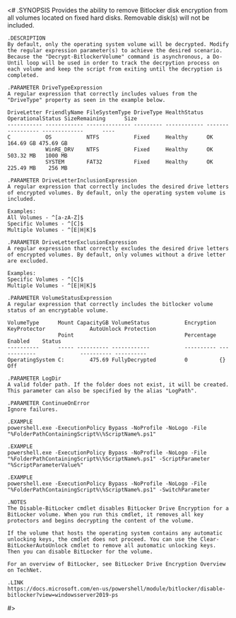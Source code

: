 <#
    .SYNOPSIS
    Provides the ability to remove Bitlocker disk encryption from all volumes located on fixed hard disks. Removable disk(s) will not be included.
          
    .DESCRIPTION
    By default, only the operating system volume will be decrypted. Modify the regular expression parameter(s) to achieve the desired scenario.
    Because the "Decrypt-BitlockerVolume" command is asynchronous, a Do-Until loop will be used in order to track the decrpytion process on each volume and keep the script from exiting until the decryption is completed.
          
    .PARAMETER DriveTypeExpression
    A regular expression that correctly includes values from the "DriveType" property as seen in the example below.

    DriveLetter FriendlyName FileSystemType DriveType HealthStatus OperationalStatus SizeRemaining      Size
    ----------- ------------ -------------- --------- ------------ ----------------- -------------      ----
    C           OS           NTFS           Fixed     Healthy      OK                    164.69 GB 475.69 GB
                WinRE_DRV    NTFS           Fixed     Healthy      OK                    503.32 MB   1000 MB
                SYSTEM       FAT32          Fixed     Healthy      OK                    225.49 MB    256 MB

    .PARAMETER DriveLetterInclusionExpression
    A regular expression that correctly includes the desired drive letters of encrypted volumes. By default, only the operating system volume is included.

    Examples:
    All Volumes - ^[a-zA-Z]$
    Specific Volumes - ^[C]$
    Multiple Volumes - ^[E|H|K]$

    .PARAMETER DriveLetterExclusionExpression
    A regular expression that correctly excludes the desired drive letters of encrypted volumes. By default, only volumes without a drive letter are excluded.

    Examples:
    Specific Volumes - ^[C]$
    Multiple Volumes - ^[E|H|K]$

    .PARAMETER VolumeStatusExpression
    A regular expression that correctly includes the bitlocker volume status of an encryptable volume.

    VolumeType      Mount CapacityGB VolumeStatus           Encryption KeyProtector              AutoUnlock Protection
                    Point                                   Percentage                           Enabled    Status    
    ----------      ----- ---------- ------------           ---------- ------------              ---------- ----------
    OperatingSystem C:        475.69 FullyDecrypted         0          {}                                   Off       

    .PARAMETER LogDir
    A valid folder path. If the folder does not exist, it will be created. This parameter can also be specified by the alias "LogPath".

    .PARAMETER ContinueOnError
    Ignore failures.
          
    .EXAMPLE
    powershell.exe -ExecutionPolicy Bypass -NoProfile -NoLogo -File "%FolderPathContainingScript%\%ScriptName%.ps1"

    .EXAMPLE
    powershell.exe -ExecutionPolicy Bypass -NoProfile -NoLogo -File "%FolderPathContainingScript%\%ScriptName%.ps1" -ScriptParameter "%ScriptParameterValue%"

    .EXAMPLE
    powershell.exe -ExecutionPolicy Bypass -NoProfile -NoLogo -File "%FolderPathContainingScript%\%ScriptName%.ps1" -SwitchParameter
  
    .NOTES
    The Disable-BitLocker cmdlet disables BitLocker Drive Encryption for a BitLocker volume. When you run this cmdlet, it removes all key protectors and begins decrypting the content of the volume.

    If the volume that hosts the operating system contains any automatic unlocking keys, the cmdlet does not proceed. You can use the Clear-BitLockerAutoUnlock cmdlet to remove all automatic unlocking keys. Then you can disable BitLocker for the volume.

    For an overview of BitLocker, see BitLocker Drive Encryption Overview on TechNet.
          
    .LINK
    https://docs.microsoft.com/en-us/powershell/module/bitlocker/disable-bitlocker?view=windowsserver2019-ps
#>
